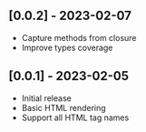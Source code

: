 ## [0.0.2] - 2023-02-07

- Capture methods from closure
- Improve types coverage

## [0.0.1] - 2023-02-05

- Initial release
- Basic HTML rendering
- Support all HTML tag names
